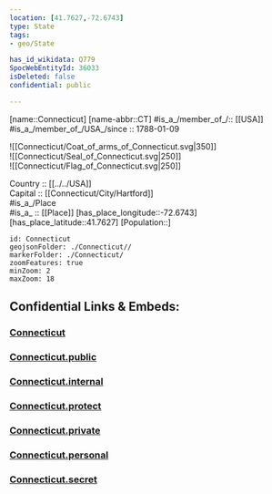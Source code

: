 ```yaml
---
location: [41.7627,-72.6743] 
type: State
tags:
- geo/State

has_id_wikidata: Q779 
SpocWebEntityId: 36033
isDeleted: false
confidential: public

---
```

[name::Connecticut] 
[name-abbr::CT] 
#is_a_/member_of_/:: [[USA]]
#is_a_/member_of_/USA_/since :: 1788-01-09 


![[Connecticut/Coat_of_arms_of_Connecticut.svg|350]]  
![[Connecticut/Seal_of_Connecticut.svg|250]]  
![[Connecticut/Flag_of_Connecticut.svg|250]]  

Country :: [[../../USA]]  
Capital :: [[Connecticut/City/Hartford]]  
#is_a_/Place  
#is_a_ :: [[Place]] 
[has_place_longitude::-72.6743] 
[has_place_latitude::41.7627] 
[Population::] 



```leaflet
id: Connecticut
geojsonFolder: ./Connecticut//
markerFolder: ./Connecticut/
zoomFeatures: true 
minZoom: 2 
maxZoom: 18
```


## Confidential Links & Embeds: 

### [Connecticut](/_Standards/Earth/Continent/America~North/USA/USA~Eastern/Connecticut.md) 

### [Connecticut.public](/_public/Earth/Continent/America~North/USA/USA~Eastern/Connecticut.public.md) 

### [Connecticut.internal](/_internal/Earth/Continent/America~North/USA/USA~Eastern/Connecticut.internal.md) 

### [Connecticut.protect](/_protect/Earth/Continent/America~North/USA/USA~Eastern/Connecticut.protect.md) 

### [Connecticut.private](/_private/Earth/Continent/America~North/USA/USA~Eastern/Connecticut.private.md) 

### [Connecticut.personal](/_personal/Earth/Continent/America~North/USA/USA~Eastern/Connecticut.personal.md) 

### [Connecticut.secret](/_secret/Earth/Continent/America~North/USA/USA~Eastern/Connecticut.secret.md)

